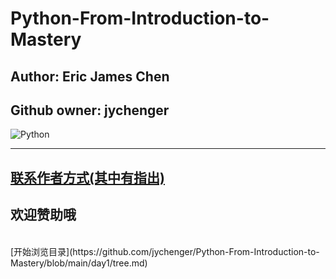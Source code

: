 # Python-From-Introduction-to-Mastery
## Author: Eric James Chen
## Github owner: jychenger

![Python](https://www.python.org/static/img/python-logo@2x.png)
***
## [联系作者方式(其中有指出)](https://jychenger.github.io/jychenger)
## 欢迎赞助哦
<br>
[开始浏览目录](https://github.com/jychenger/Python-From-Introduction-to-Mastery/blob/main/day1/tree.md)
